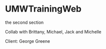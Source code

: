# UMWTrainingWeb
the second section


Collab with Brittany, Michael, Jack and Michelle

Client: George Greene